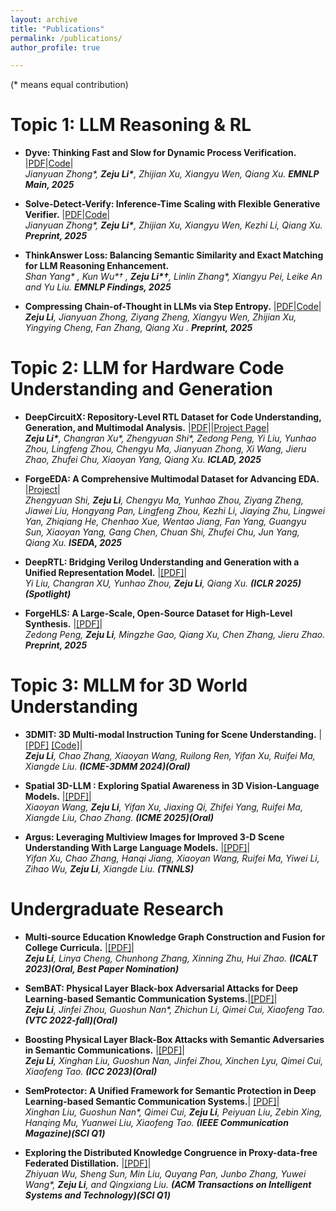 ```yaml
---
layout: archive
title: "Publications"
permalink: /publications/
author_profile: true

---
```

(* means equal contribution)
# **Topic 1: LLM Reasoning & RL**
- **Dyve: Thinking Fast and Slow for Dynamic Process Verification.**  |[PDF](https://arxiv.org/abs/2502.11157)|[Code](https://github.com/staymylove/Dyve)| <br>
  <tiny><em>Jianyuan Zhong*, <strong>Zeju Li*</strong>, Zhijian Xu, Xiangyu Wen, Qiang Xu.</em></tiny>
  <tiny><em><strong>EMNLP Main, 2025</strong></em></tiny>

- **Solve-Detect-Verify: Inference-Time Scaling with Flexible Generative Verifier.**  |[PDF](https://arxiv.org/abs/2505.11966)|[Code](https://github.com/JianyuanZhong/flexive)| <br>
  <tiny><em>Jianyuan Zhong*, <strong>Zeju Li*</strong>, Zhijian Xu, Xiangyu Wen, Kezhi Li, Qiang Xu.</em></tiny>
  <tiny><em><strong>Preprint, 2025</strong></em></tiny>

- **ThinkAnswer Loss: Balancing Semantic Similarity and Exact Matching for LLM Reasoning Enhancement.** <br>
  <tiny><em>Shan Yang* , Kun Wu*† , <strong>Zeju Li*†</strong>, Linlin Zhang*, Xiangyu Pei, Leike An and Yu Liu. </em></tiny>
  <tiny><em><strong>EMNLP Findings, 2025</strong></em></tiny>

- **Compressing Chain-of-Thought in LLMs via Step Entropy.**  |[PDF](https://arxiv.org/abs/2508.03346)|[Code](https://github.com/staymylove/COT_Compresstion_via_Step_entropy)| <br>
  <tiny><em><strong>Zeju Li</strong>, Jianyuan Zhong, Ziyang Zheng, Xiangyu Wen, Zhijian Xu, Yingying Cheng, Fan Zhang, Qiang Xu
.</em></tiny>
  <tiny><em><strong>Preprint, 2025</strong></em></tiny>






  

# **Topic 2: LLM for Hardware Code Understanding and Generation**
- **DeepCircuitX: Repository-Level RTL Dataset for Code Understanding, Generation, and Multimodal Analysis.**  |[PDF](https://arxiv.org/abs/2502.18297)||[Project Page](https://zeju.gitbook.io/lcm-team)| <br>
  <tiny><em><strong>Zeju Li*</strong>, Changran Xu*, Zhengyuan Shi*, Zedong Peng, Yi Liu, Yunhao Zhou, Lingfeng Zhou, Chengyu Ma, Jianyuan Zhong, Xi Wang, Jieru Zhao, Zhufei Chu, Xiaoyan Yang, Qiang Xu.</em></tiny>
  <tiny><em><strong>ICLAD, 2025</strong></em></tiny>

- **ForgeEDA: A Comprehensive Multimodal Dataset for Advancing EDA.**  |[Project](https://zeju.gitbook.io/lcm-team/forgeeda)| <br>
  <tiny><em>Zhengyuan Shi, <strong>Zeju Li</strong>, Chengyu Ma, Yunhao Zhou, Ziyang Zheng, Jiawei Liu, Hongyang Pan, Lingfeng Zhou, Kezhi Li, Jiaying Zhu, Lingwei Yan, Zhiqiang He, Chenhao Xue, Wentao Jiang, Fan Yang, Guangyu Sun, Xiaoyan Yang, Gang Chen, Chuan Shi, Zhufei Chu, Jun Yang, Qiang Xu. </em></tiny>
  <tiny><em><strong>ISEDA, 2025</strong></em></tiny>

- **DeepRTL: Bridging Verilog Understanding and Generation with a Unified Representation Model.**  |[[PDF]](https://openreview.net/forum?id=2hcfoCHKoB)| <br>
  <tiny><em>Yi Liu, Changran XU, Yunhao Zhou, <strong>Zeju Li</strong>, Qiang Xu. </em></tiny>
  <tiny><em><strong>(ICLR 2025)(Spotlight)</strong></em></tiny>

- **ForgeHLS: A Large-Scale, Open-Source Dataset for High-Level Synthesis.**  |[[PDF]](https://arxiv.org/abs/2507.03255)| <br>
  <tiny><em>Zedong Peng, <strong>Zeju Li</strong>, Mingzhe Gao, Qiang Xu, Chen Zhang, Jieru Zhao. </em></tiny>
  <tiny><em><strong>Preprint, 2025</strong></em></tiny>



# **Topic 3: MLLM for 3D World Understanding**

- **3DMIT: 3D Multi-modal Instruction Tuning for Scene Understanding.**  |[[PDF]](https://arxiv.org/abs/2401.03201) [[Code]](https://github.com/staymylove/3DMIT)| <br>
  <tiny><em><strong>Zeju Li</strong>, Chao Zhang, Xiaoyan Wang, Ruilong Ren, Yifan Xu, Ruifei Ma, Xiangde Liu. </em></tiny>
  <tiny><em><strong>(ICME-3DMM 2024)(Oral)</strong></em></tiny>
- **Spatial 3D-LLM : Exploring Spatial Awareness in 3D Vision-Language Models.**  |[[PDF]](https://arxiv.org/abs/2507.16524)| <br>
  <tiny><em>Xiaoyan Wang, <strong>Zeju Li</strong>, Yifan Xu, Jiaxing Qi, Zhifei Yang, Ruifei Ma, Xiangde Liu, Chao Zhang. </em></tiny>
  <tiny><em><strong>(ICME 2025)(Oral)</strong></em></tiny>

- **Argus: Leveraging Multiview Images for Improved 3-D Scene Understanding With Large Language Models.**  |[[PDF]](https://arxiv.org/abs/2507.12916)| <br>
  <tiny><em>Yifan Xu, Chao Zhang, Hanqi Jiang, Xiaoyan Wang, Ruifei Ma, Yiwei Li, Zihao Wu, <strong>Zeju Li</strong>, Xiangde Liu. </em></tiny>
  <tiny><em><strong>(TNNLS)</strong></em></tiny>



  

# **Undergraduate Research**


- **Multi-source Education Knowledge Graph Construction and Fusion for College Curricula.**  |[[PDF]](https://ieeexplore.ieee.org/document/10328183)|  <br>
  <tiny><em><strong>Zeju Li</strong>, Linya Cheng, Chunhong Zhang, Xinning Zhu, Hui Zhao.</em></tiny>
  <tiny><em><strong>(ICALT 2023)(Oral, Best Paper Nomination)</strong></em></tiny>

- **SemBAT: Physical Layer Black-box Adversarial Attacks for Deep Learning-based Semantic Communication Systems.**|[[PDF]](https://ieeexplore.ieee.org/document/10012766)|  <br>
  <tiny><em><strong>Zeju Li</strong>, Jinfei Zhou, Guoshun Nan*, Zhichun Li, Qimei Cui, Xiaofeng Tao.</em></tiny>
  <tiny><em><strong>(VTC 2022-fall)(Oral)</strong></em></tiny>

- **Boosting Physical Layer Black-Box Attacks with Semantic Adversaries in Semantic Communications.**  |[[PDF]](https://ieeexplore.ieee.org/document/10278790)| <br>
  <tiny><em><strong>Zeju Li</strong>, Xinghan Liu, Guoshun Nan, Jinfei Zhou, Xinchen Lyu, Qimei Cui, Xiaofeng Tao.</em></tiny>
  <tiny><em><strong>(ICC 2023)(Oral)</strong></em></tiny>

  
- **SemProtector: A Unified Framework for Semantic Protection in Deep Learning-based Semantic Communication Systems.**|  [[PDF]](https://ieeexplore.ieee.org/document/10328183)|  <br>
  <tiny><em>Xinghan Liu, Guoshun Nan*, Qimei Cui, <strong>Zeju Li</strong>, Peiyuan Liu, Zebin Xing, Hanqing Mu, Yuanwei Liu, Xiaofeng Tao.</em></tiny>
  <tiny><em><strong>(IEEE Communication Magazine)(SCI Q1)</strong></em></tiny>

- **Exploring the Distributed Knowledge Congruence in Proxy-data-free Federated Distillation.** |[[PDF]](https://arxiv.org/abs/2204.07028)| <br>
  <tiny><em>Zhiyuan Wu, Sheng Sun, Min Liu, Quyang Pan, Junbo Zhang, Yuwei Wang*, <strong>Zeju Li</strong>, and Qingxiang Liu.</em></tiny>
  <tiny><em><strong>(ACM Transactions on Intelligent Systems and Technology)(SCI Q1)</strong></em></tiny>

